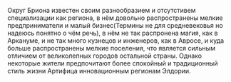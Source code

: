 Округ Бриона известен своим разнообразием и отсутстивем специализации как региона, в нём довольно распространены мелкие предприниматели и малый бизнес(Термины не для средневековья но надеюсь понятно о чём речь), в нём не так распронена магия, как в Аркануме, и не так много кузнецов и инженеров, как в Авросе, и куда больше распространены мелкие поселения, что является сильным отличием от великолепных городов остальной страны. Однако некоторые жители предпочитают более спокойный и традиционный стиль жизни Артифица инновационным регионам Элдории. 
